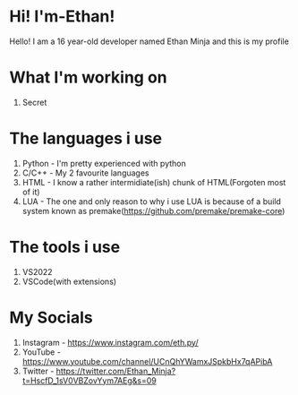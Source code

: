 # Hi! I'm-Ethan! 
Hello! I am a 16 year-old developer named Ethan Minja and this is my profile

# What I'm working on
1. Secret

# The languages i use
1. Python - I'm pretty experienced with python
2. C/C++ - My 2 favourite languages
3. HTML - I know a rather intermidiate(ish) chunk of HTML(Forgoten most of it)
4. LUA - The one and only reason to why i use LUA is because of a build system known as premake(https://github.com/premake/premake-core)

# The tools i use
1. VS2022
2. VSCode(with extensions)

# My Socials
1. Instagram - https://www.instagram.com/eth.py/
2. YouTube - https://www.youtube.com/channel/UCnQhYWamxJSpkbHx7qAPibA
3. Twitter - https://twitter.com/Ethan_Minja?t=HscfD_1sV0VBZovYym7AEg&s=09
